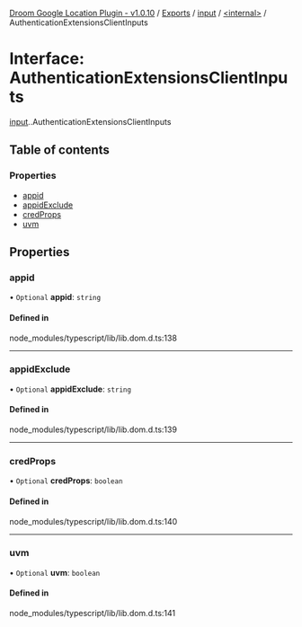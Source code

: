 [Droom Google Location Plugin - v1.0.10](../README.md) / [Exports](../modules.md) / [input](../modules/input.md) / [<internal\>](../modules/input._internal_.md) / AuthenticationExtensionsClientInputs

# Interface: AuthenticationExtensionsClientInputs

[input](../modules/input.md).[<internal>](../modules/input._internal_.md).AuthenticationExtensionsClientInputs

## Table of contents

### Properties

- [appid](input._internal_.AuthenticationExtensionsClientInputs.md#appid)
- [appidExclude](input._internal_.AuthenticationExtensionsClientInputs.md#appidexclude)
- [credProps](input._internal_.AuthenticationExtensionsClientInputs.md#credprops)
- [uvm](input._internal_.AuthenticationExtensionsClientInputs.md#uvm)

## Properties

### appid

• `Optional` **appid**: `string`

#### Defined in

node_modules/typescript/lib/lib.dom.d.ts:138

___

### appidExclude

• `Optional` **appidExclude**: `string`

#### Defined in

node_modules/typescript/lib/lib.dom.d.ts:139

___

### credProps

• `Optional` **credProps**: `boolean`

#### Defined in

node_modules/typescript/lib/lib.dom.d.ts:140

___

### uvm

• `Optional` **uvm**: `boolean`

#### Defined in

node_modules/typescript/lib/lib.dom.d.ts:141
